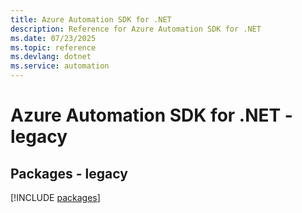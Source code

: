 ```yaml
---
title: Azure Automation SDK for .NET
description: Reference for Azure Automation SDK for .NET
ms.date: 07/23/2025
ms.topic: reference
ms.devlang: dotnet
ms.service: automation
---
```

# Azure Automation SDK for .NET - legacy
## Packages - legacy
[!INCLUDE [packages](automation-index.md)]